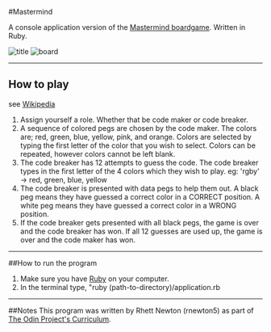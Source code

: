 #Mastermind

A console application version of the [Mastermind boardgame](https://en.wikipedia.org/wiki/Mastermind_(board_game)). Written in Ruby.

![title](http://i.imgur.com/yM7bawe.png)
![board](http://i.imgur.com/7iT9RxE.png)

----
## How to play
see [Wikipedia](https://en.wikipedia.org/wiki/Mastermind_(board_game)#Gameplay_and_rules)

1. Assign yourself a role. Whether that be code maker or code breaker.
2. A sequence of colored pegs are chosen by the code maker. The colors are; red, green, blue, yellow, pink, and orange. Colors are selected by typing the first letter of the color that you wish to select. Colors can be repeated, however colors cannot be left blank.
3. The code breaker has 12 attempts to guess the code. The code breaker types in the first letter of the 4 colors which they wish to play. eg: 'rgby' -> red, green, blue, yellow
4. The code breaker is presented with data pegs to help them out. A black peg means they have guessed a correct color in a CORRECT position. A white peg means they have guessed a correct color in a WRONG position.
5. If the code breaker gets presented with all black pegs, the game is over and the code breaker has won. If all 12 guesses are used up, the game is over and the code maker has won.

----
##How to run the program
1. Make sure you have [Ruby](https://www.ruby-lang.org/en/documentation/installation/) on your computer.
2. In the terminal type, "ruby (path-to-directory)/application.rb

----
##Notes
This program was written by Rhett Newton (rnewton5) as part of [The Odin Project's Curriculum](http://www.theodinproject.com/home).